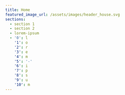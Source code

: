 ```yaml
---
title: Home
featured_image_url: /assets/images/header_house.svg
sections:
  - section 1
  - section 2
  - lorem-ipsum
  - '0': l
    '1': o
    '2': r
    '3': e
    '4': m
    '5': '-'
    '6': i
    '7': p
    '8': s
    '9': u
    '10': m
---
```

